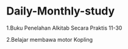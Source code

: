 # Daily-Monthly-study

1.Buku Penelahan Alkitab Secara Praktis
 11-30 

2.Belajar membawa motor Kopling
